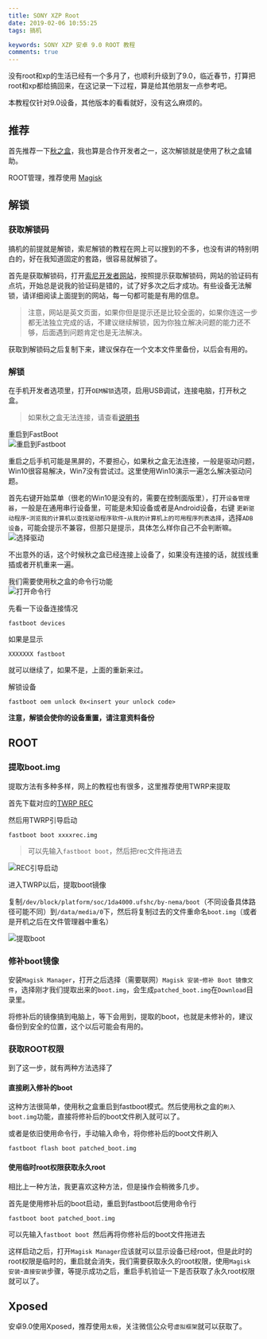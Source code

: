 ```yaml
---
title: SONY XZP Root
date: 2019-02-06 10:55:25
tags: 搞机

keywords: SONY XZP 安卓 9.0 ROOT 教程
comments: true
---
```


没有root和xp的生活已经有一个多月了，也顺利升级到了9.0，临近春节，打算把root和xp都给搞回来，在这记录一下过程，算是给其他朋友一点参考吧。

<!-- more -->

本教程仅针对9.0设备，其他版本的看看就好，没有这么麻烦的。

## 推荐

首先推荐一下[秋之盒](https://www.atmb.top/)，我也算是合作开发者之一，这次解锁就是使用了秋之盒辅助。

ROOT管理，推荐使用 [Magisk](https://forum.xda-developers.com/apps/magisk)

## 解锁

### 获取解锁码

搞机的前提就是解锁，索尼解锁的教程在网上可以搜到的不多，也没有讲的特别明白的，好在我知道固定的套路，很容易就解锁了。

首先是获取解锁码，打开[索尼开发者网站](https://developer.sony.com/develop/open-devices/get-started/unlock-bootloader)，按照提示获取解锁码，网站的验证码有点坑，开始总是说我的验证码是错的，试了好多次之后才成功。有些设备无法解锁，请详细阅读上面提到的网站，每一句都可能是有用的信息。

> 注意，网站是英文页面，如果你但是提示还是比较全面的，如果你连这一步都无法独立完成的话，不建议继续解锁，因为你独立解决问题的能力还不够，后面遇到问题肯定也是无法解决。

获取到解锁码之后复制下来，建议保存在一个文本文件里备份，以后会有用的。

### 解锁

在手机开发者选项里，打开`OEM解锁`选项，启用USB调试，连接电脑，打开秋之盒。

> 如果秋之盒无法连接，请查看[说明书](https://www.atmb.top/help/)

重启到FastBoot  
![重启到Fastboot](https://s2.ax1x.com/2019/02/06/kYgY2n.png)

重启之后手机可能是黑屏的，不要担心，如果秋之盒无法连接，一般是驱动问题，Win10很容易解决，Win7没有尝试过。这里使用Win10演示一遍怎么解决驱动问题。

首先右键开始菜单（很老的Win10是没有的，需要在控制面版里），打开`设备管理器`，一般是在通用串行设备里，可能是未知设备或者是Android设备，右键 `更新驱动程序`-`浏览我的计算机以查找驱动程序软件`-`从我的计算机上的可用程序列表选择`，选择`ADB设备`，可能会提示不兼容，但那只是提示，具体怎么样你自己不会判断嘛。  
![选择驱动](https://s2.ax1x.com/2019/02/06/kYgBaF.png)

不出意外的话，这个时候秋之盒已经连接上设备了，如果没有连接的话，就拔线重插或者开机重来一遍。

我们需要使用秋之盒的命令行功能  
![打开命令行](https://s2.ax1x.com/2019/02/06/kYgD54.png)

先看一下设备连接情况
```
fastboot devices
```
如果是显示
```
XXXXXXX fastboot
```
就可以继续了，如果不是，上面的重新来过。

解锁设备
```
fastboot oem unlock 0x<insert your unlock code>
```

**注意，解锁会使你的设备重置，请注意资料备份**

## ROOT

### 提取boot.img

提取方法有多种多样，网上的教程也有很多，这里推荐使用TWRP来提取

首先下载对应的[TWRP REC](https://twrp.me/Devices/)

然后用TWRP引导启动
```
fastboot boot xxxxrec.img
```

> 可以先输入`fastboot boot`，然后把rec文件拖进去

![REC引导启动](https://s2.ax1x.com/2019/02/06/kY21L6.png)

进入TWRP以后，提取boot镜像

复制`/dev/block/platform/soc/1da4000.ufshc/by-nema/boot`（不同设备具体路径可能不同）到`/data/media/0`下，然后将复制过去的文件重命名`boot.img`（或者是开机之后在文件管理器中重名）

![提取boot](https://s2.ax1x.com/2019/02/06/kY24O0.png)

### 修补boot镜像

安装`Magisk Manager`，打开之后选择（需要联网）`Magisk 安装`-`修补 Boot 镜像文件`，选择刚才我们提取出来的`boot.img`，会生成`patched_boot.img`在`Download`目录里。

将修补后的镜像搞到电脑上，等下会用到，提取的boot，也就是未修补的，建议备份到安全的位置，这个以后可能会有用的。

### 获取ROOT权限

到了这一步，就有两种方法选择了

#### 直接刷入修补的boot

这种方法很简单，使用秋之盒重启到fastboot模式。然后使用秋之盒的`刷入boot.img`功能，直接将修补后的boot文件刷入就可以了。

或者是依旧使用命令行，手动输入命令，将你修补后的boot文件刷入
```
fastboot flash boot patched_boot.img
```

#### 使用临时root权限获取永久root

相比上一种方法，我更喜欢这种方法，但是操作会稍微多几步。

首先是使用修补后的boot启动，重启到fastboot后使用命令行
```
fastboot boot patched_boot.img
```
可以先输入`fastboot boot `然后再将你修补后的boot文件拖进去

这样启动之后，打开`Magisk Manager`应该就可以显示设备已经root，但是此时的root权限是临时的，重启就会消失，我们需要获取永久的root权限，使用`Magisk 安装`-`直接安装`步骤，等提示成功之后，重启手机验证一下是否获取了永久root权限就可以了。

## Xposed

安卓9.0使用Xposed，推荐使用`太极`，关注微信公众号`虚拟框架`就可以获取了。








